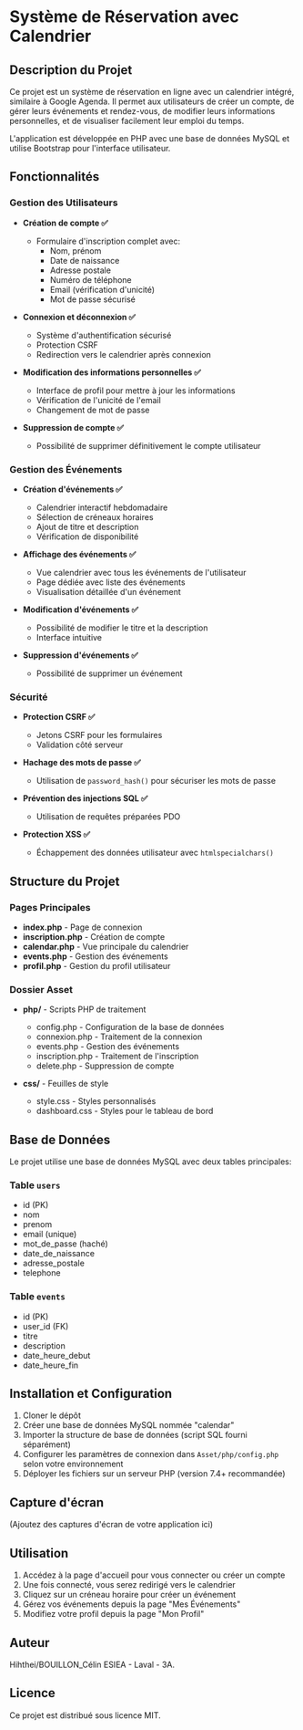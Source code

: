 # Système de Réservation avec Calendrier

## Description du Projet

Ce projet est un système de réservation en ligne avec un calendrier intégré, similaire à Google Agenda. Il permet aux utilisateurs de créer un compte, de gérer leurs événements et rendez-vous, de modifier leurs informations personnelles, et de visualiser facilement leur emploi du temps.

L'application est développée en PHP avec une base de données MySQL et utilise Bootstrap pour l'interface utilisateur.

## Fonctionnalités

### Gestion des Utilisateurs

- **Création de compte ✅**
  - Formulaire d'inscription complet avec:
    - Nom, prénom
    - Date de naissance
    - Adresse postale
    - Numéro de téléphone
    - Email (vérification d'unicité)
    - Mot de passe sécurisé

- **Connexion et déconnexion ✅**
  - Système d'authentification sécurisé
  - Protection CSRF
  - Redirection vers le calendrier après connexion

- **Modification des informations personnelles ✅**
  - Interface de profil pour mettre à jour les informations
  - Vérification de l'unicité de l'email
  - Changement de mot de passe

- **Suppression de compte ✅**
  - Possibilité de supprimer définitivement le compte utilisateur

### Gestion des Événements

- **Création d'événements ✅**
  - Calendrier interactif hebdomadaire
  - Sélection de créneaux horaires
  - Ajout de titre et description
  - Vérification de disponibilité

- **Affichage des événements ✅**
  - Vue calendrier avec tous les événements de l'utilisateur
  - Page dédiée avec liste des événements
  - Visualisation détaillée d'un événement

- **Modification d'événements ✅**
  - Possibilité de modifier le titre et la description
  - Interface intuitive

- **Suppression d'événements ✅**
  - Possibilité de supprimer un événement

### Sécurité

- **Protection CSRF ✅**
  - Jetons CSRF pour les formulaires
  - Validation côté serveur

- **Hachage des mots de passe ✅**
  - Utilisation de `password_hash()` pour sécuriser les mots de passe

- **Prévention des injections SQL ✅**
  - Utilisation de requêtes préparées PDO

- **Protection XSS ✅**
  - Échappement des données utilisateur avec `htmlspecialchars()`

## Structure du Projet

### Pages Principales

- **index.php** - Page de connexion
- **inscription.php** - Création de compte
- **calendar.php** - Vue principale du calendrier
- **events.php** - Gestion des événements
- **profil.php** - Gestion du profil utilisateur

### Dossier Asset

- **php/** - Scripts PHP de traitement
  - config.php - Configuration de la base de données
  - connexion.php - Traitement de la connexion
  - events.php - Gestion des événements
  - inscription.php - Traitement de l'inscription
  - delete.php - Suppression de compte

- **css/** - Feuilles de style
  - style.css - Styles personnalisés
  - dashboard.css - Styles pour le tableau de bord

## Base de Données

Le projet utilise une base de données MySQL avec deux tables principales:

### Table `users`

- id (PK)
- nom
- prenom
- email (unique)
- mot_de_passe (haché)
- date_de_naissance
- adresse_postale
- telephone

### Table `events`

- id (PK)
- user_id (FK)
- titre
- description
- date_heure_debut
- date_heure_fin

## Installation et Configuration

1. Cloner le dépôt
2. Créer une base de données MySQL nommée "calendar"
3. Importer la structure de base de données (script SQL fourni séparément)
4. Configurer les paramètres de connexion dans `Asset/php/config.php` selon votre environnement
5. Déployer les fichiers sur un serveur PHP (version 7.4+ recommandée)

## Capture d'écran

(Ajoutez des captures d'écran de votre application ici)

## Utilisation

1. Accédez à la page d'accueil pour vous connecter ou créer un compte
2. Une fois connecté, vous serez redirigé vers le calendrier
3. Cliquez sur un créneau horaire pour créer un événement
4. Gérez vos événements depuis la page "Mes Événements"
5. Modifiez votre profil depuis la page "Mon Profil"

## Auteur

Hihthei/BOUILLON_Célin ESIEA - Laval - 3A.

## Licence

Ce projet est distribué sous licence MIT.